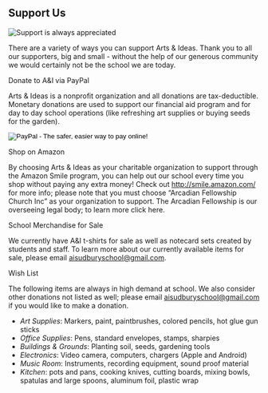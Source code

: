 Support Us
---

![Support is always appreciated](img/branch-jump.jpg)


There are a variety of ways you can support Arts & Ideas. Thank you to all our
supporters, big and small - without the help of our generous community we
would certainly not be the school we are today. 

Donate to A&I via PayPal 

Arts & Ideas is a nonprofit organization and all donations are tax-deductible.
Monetary donations are used to support our financial aid program and for day
to day school operations (like refreshing art supplies or buying seeds for the
garden). 

<form action="https://www.paypal.com/cgi-bin/webscr" method="post"> <input
type="hidden" name="cmd" value="_s-xclick"> <input type="hidden"
name="hosted_button_id" value="8CJJHMPN5T448"> <input type="image"
src="https://www.paypalobjects.com/en_US/i/btn/btn_donateCC_LG.gif" border="0"
name="submit" alt="PayPal - The safer, easier way to pay online!">


Shop on Amazon

By choosing Arts & Ideas as your charitable organization to support
through the Amazon Smile program, you can help out our school every time
you shop without paying any extra money! Check out
http://smile.amazon.com/ for more info; please note that you must choose
“Arcadian Fellowship Church Inc” as your organization to support. The
Arcadian Fellowship is our overseeing legal body; to learn more click
here. 


School Merchandise for Sale

We currently have A&I t-shirts for sale as well as notecard sets created
by students and staff. To learn more about our currently available items
for sale, please email aisudburyschool@gmail.com. 


Wish List

The following items are always in high demand at school. We also consider
other donations not listed as well; please email aisudburyschool@gmail.com if
you would like to make a donation. 

* _Art Supplies_: Markers, paint, paintbrushes, colored pencils, hot glue gun
  sticks 
* _Office Supplies_: Pens, standard envelopes, stamps, sharpies
* _Buildings & Grounds_: Planting soil, seeds, gardening tools
* _Electronics_: Video camera, computers, chargers (Apple and Android)
* _Music Room_: Instruments, recording equipment, sound proof material 
* _Kitchen_: pots and pans, cooking knives, cutting boards, mixing bowls, spatulas and large spoons, aluminum foil, plastic wrap
